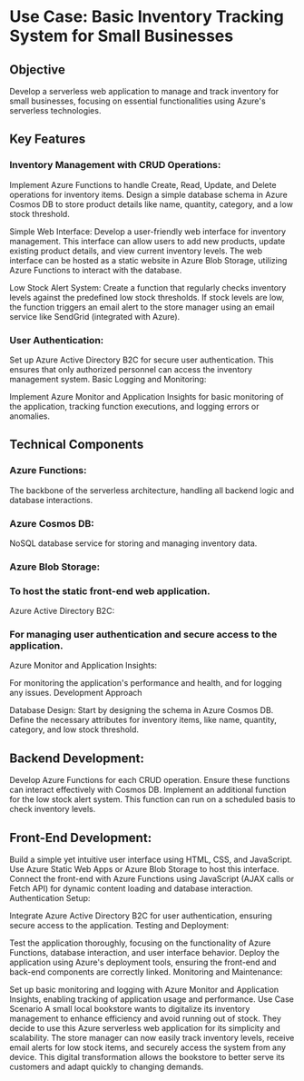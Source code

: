 # Use Case: Basic Inventory Tracking System for Small Businesses
## Objective
Develop a serverless web application to manage and track inventory for small businesses, focusing on essential functionalities using Azure's serverless technologies.

## Key Features
### Inventory Management with CRUD Operations:

Implement Azure Functions to handle Create, Read, Update, and Delete operations for inventory items.
Design a simple database schema in Azure Cosmos DB to store product details like name, quantity, category, and a low stock threshold.

Simple Web Interface:
Develop a user-friendly web interface for inventory management. This interface can allow users to add new products, update existing product details, and view current inventory levels.
The web interface can be hosted as a static website in Azure Blob Storage, utilizing Azure Functions to interact with the database.

Low Stock Alert System:
Create a function that regularly checks inventory levels against the predefined low stock thresholds.
If stock levels are low, the function triggers an email alert to the store manager using an email service like SendGrid (integrated with Azure).

### User Authentication:

Set up Azure Active Directory B2C for secure user authentication. This ensures that only authorized personnel can access the inventory management system.
Basic Logging and Monitoring:

Implement Azure Monitor and Application Insights for basic monitoring of the application, tracking function executions, and logging errors or anomalies.

## Technical Components
### Azure Functions:

The backbone of the serverless architecture, handling all backend logic and database interactions.
### Azure Cosmos DB:

NoSQL database service for storing and managing inventory data.
### Azure Blob Storage:

### To host the static front-end web application.
Azure Active Directory B2C:

### For managing user authentication and secure access to the application.
Azure Monitor and Application Insights:

For monitoring the application's performance and health, and for logging any issues.
Development Approach

Database Design: Start by designing the schema in Azure Cosmos DB. Define the necessary attributes for inventory items, like name, quantity, category, and low stock threshold.

## Backend Development:

Develop Azure Functions for each CRUD operation. Ensure these functions can interact effectively with Cosmos DB.
Implement an additional function for the low stock alert system. This function can run on a scheduled basis to check inventory levels.

## Front-End Development:

Build a simple yet intuitive user interface using HTML, CSS, and JavaScript.
Use Azure Static Web Apps or Azure Blob Storage to host this interface.
Connect the front-end with Azure Functions using JavaScript (AJAX calls or Fetch API) for dynamic content loading and database interaction.
Authentication Setup:

Integrate Azure Active Directory B2C for user authentication, ensuring secure access to the application.
Testing and Deployment:

Test the application thoroughly, focusing on the functionality of Azure Functions, database interaction, and user interface behavior.
Deploy the application using Azure's deployment tools, ensuring the front-end and back-end components are correctly linked.
Monitoring and Maintenance:

Set up basic monitoring and logging with Azure Monitor and Application Insights, enabling tracking of application usage and performance.
Use Case Scenario
A small local bookstore wants to digitalize its inventory management to enhance efficiency and avoid running out of stock. They decide to use this Azure serverless web application for its simplicity and scalability. The store manager can now easily track inventory levels, receive email alerts for low stock items, and securely access the system from any device. This digital transformation allows the bookstore to better serve its customers and adapt quickly to changing demands.
